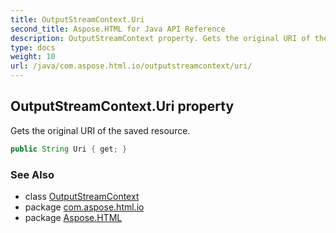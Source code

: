 ```yaml
---
title: OutputStreamContext.Uri
second_title: Aspose.HTML for Java API Reference
description: OutputStreamContext property. Gets the original URI of the saved resource
type: docs
weight: 10
url: /java/com.aspose.html.io/outputstreamcontext/uri/
---
```

## OutputStreamContext.Uri property

Gets the original URI of the saved resource.

```java
public String Uri { get; }
```

### See Also

* class [OutputStreamContext](../)
* package [com.aspose.html.io](../../outputstreamcontext/)
* package [Aspose.HTML](../../../)
